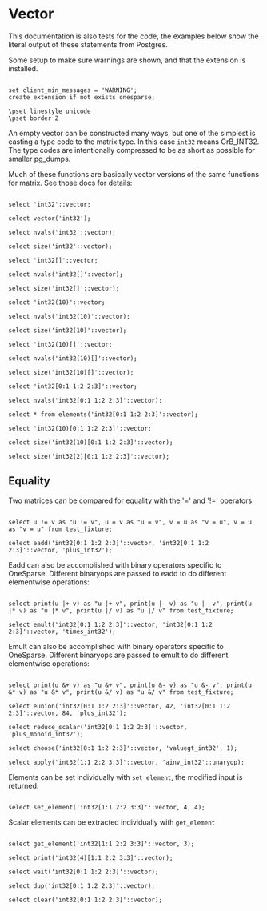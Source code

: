 # Vector

This documentation is also tests for the code, the examples below
show the literal output of these statements from Postgres.

Some setup to make sure warnings are shown, and that the extension
is installed.
```

set client_min_messages = 'WARNING';
create extension if not exists onesparse;

\pset linestyle unicode
\pset border 2

```
An empty vector can be constructed many ways, but one of the
simplest is casting a type code to the matrix type.  In this case
`int32` means GrB_INT32.  The type codes are intentionally compressed
to be as short as possible for smaller pg_dumps.

Much of these functions are basically vector versions of the same
functions for matrix.  See those docs for details:
```

select 'int32'::vector;

select vector('int32');

select nvals('int32'::vector);

select size('int32'::vector);

select 'int32[]'::vector;

select nvals('int32[]'::vector);

select size('int32[]'::vector);

select 'int32(10)'::vector;

select nvals('int32(10)'::vector);

select size('int32(10)'::vector);

select 'int32(10)[]'::vector;

select nvals('int32(10)[]'::vector);

select size('int32(10)[]'::vector);

select 'int32[0:1 1:2 2:3]'::vector;

select nvals('int32[0:1 1:2 2:3]'::vector);

select * from elements('int32[0:1 1:2 2:3]'::vector);

select 'int32(10)[0:1 1:2 2:3]'::vector;

select size('int32(10)[0:1 1:2 2:3]'::vector);

select size('int32(2)[0:1 1:2 2:3]'::vector);

```
## Equality

Two matrices can be compared for equality with the '=' and '!=' operators:
```

select u != v as "u != v", u = v as "u = v", v = u as "v = u", v = u as "v = u" from test_fixture;

select eadd('int32[0:1 1:2 2:3]'::vector, 'int32[0:1 1:2 2:3]'::vector, 'plus_int32');

```
Eadd can also be accomplished with binary operators specific to
OneSparse.  Different binaryops are passed to eadd to do different
elementwise operations:
```

select print(u |+ v) as "u |+ v", print(u |- v) as "u |- v", print(u |* v) as "u |* v", print(u |/ v) as "u |/ v" from test_fixture;

select emult('int32[0:1 1:2 2:3]'::vector, 'int32[0:1 1:2 2:3]'::vector, 'times_int32');

```
Emult can also be accomplished with binary operators specific to
OneSparse.  Different binaryops are passed to emult to do different
elementwise operations:
```

select print(u &+ v) as "u &+ v", print(u &- v) as "u &- v", print(u &* v) as "u &* v", print(u &/ v) as "u &/ v" from test_fixture;

select eunion('int32[0:1 1:2 2:3]'::vector, 42, 'int32[0:1 1:2 2:3]'::vector, 84, 'plus_int32');

select reduce_scalar('int32[0:1 1:2 2:3]'::vector, 'plus_monoid_int32');

select choose('int32[0:1 1:2 2:3]'::vector, 'valuegt_int32', 1);

select apply('int32[1:1 2:2 3:3]'::vector, 'ainv_int32'::unaryop);

```
Elements can be set individually with `set_element`, the modified
input is returned:
```

select set_element('int32[1:1 2:2 3:3]'::vector, 4, 4);

```
Scalar elements can be extracted individually with `get_element`
```

select get_element('int32[1:1 2:2 3:3]'::vector, 3);

select print('int32(4)[1:1 2:2 3:3]'::vector);

select wait('int32[0:1 1:2 2:3]'::vector);

select dup('int32[0:1 1:2 2:3]'::vector);

select clear('int32[0:1 1:2 2:3]'::vector);
```